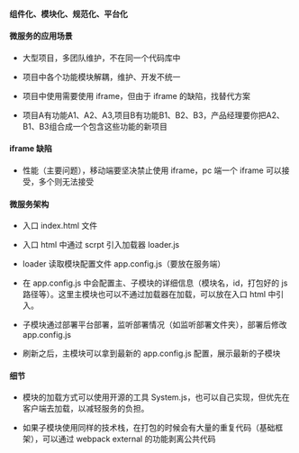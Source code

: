 #### 组件化、模块化、规范化、平台化

#### 微服务的应用场景

- 大型项目，多团队维护，不在同一个代码库中

- 项目中各个功能模块解耦，维护、开发不统一

- 项目中使用需要使用 iframe，但由于 iframe 的缺陷，找替代方案

- 项目A有功能A1、A2、A3,项目B有功能B1、B2、B3，产品经理要你把A2、B1、B3组合成一个包含这些功能的新项目

#### iframe 缺陷

- 性能（主要问题），移动端要坚决禁止使用 iframe，pc 端一个 iframe 可以接受，多个则无法接受

#### 微服务架构

- 入口 index.html 文件

- 入口 html 中通过 scrpt 引入加载器 loader.js 

- loader 读取模块配置文件 app.config.js（要放在服务端）

- 在 app.config.js 中会配置主、子模块的详细信息（模块名，id，打包好的 js 路径等）。这里主模块也可以不通过加载器在加载，可以放在入口 html 中引入。

- 子模块通过部署平台部署，监听部署情况（如监听部署文件夹），部署后修改 app.config.js

- 刷新之后，主模块可以拿到最新的 app.config.js 配置，展示最新的子模块

#### 细节

- 模块的加载方式可以使用开源的工具 System.js，也可以自己实现，但优先在客户端去加载，以减轻服务的负担。

- 如果子模块使用同样的技术栈，在打包的时候会有大量的重复代码（基础框架），可以通过 webpack external 的功能剥离公共代码
